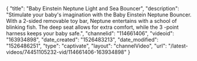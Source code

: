 {
    "title": "Baby Einstein Neptune Light and Sea Bouncer",
    "description": "Stimulate your baby's imagination with the Baby Einstein Neptune Bouncer. With a 2-sided removable toy bar, Neptune entertains with a school of blinking fish. The deep seat allows for extra comfort, while the 3 -point harness keeps your baby safe.",
    "channelid": "114661406",
    "videoid": "163934898",
    "date_created": "1526483213",
    "date_modified": "1526486251",
    "type": "captivate",
    "layout": "channelVideo",
    "url": "\/latest-videos\/74451105232-vid\/114661406-163934898"
}